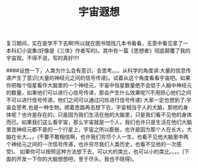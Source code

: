 ﻿---
layout: post
title: 宇宙遐想
description: ""
categories: [杂项]
tags: [兴趣]
---


复习期间，实在是学不下去啊!所以就在图书馆找几本书看看，无意中看见拿了一本科幻小说集(好像是《三体》作者写的)。其中有一篇《思想者》彻底颠覆了我的宇宙观。不得不说，写的真好!!!!

####设想一下，人类为什么会有意识，会思考。。。从科学的角度讲:大量的信息传递产生了意识(大量的神经元之间的信号传递)。试着从这个角度看看宇宙吧。如果你把每个恒星看作大脑里的一个神经元，宇宙中恒星数量绝不会低于人脑中神经元的数量，如果他们可以进行心信号传递，那会产生什么效果呢?(不用担心他们之间不可以进行信号传递，他们之间可以通过闪烁进行信号传递) 大家一定也想到了:宇宙会思考,也是一种生物。顺着思路再去想下去，宇宙相当于人的大脑，那他的身体呢？也许是存在的，只是因为我们生活在他的大脑里，只是我们看不见他的身体而已。如果我们这么看宇宙，那么宇宙就是一个人，我们也许只是生活在他们大脑里连神经元都不是的一个行星上，宇宙之所以膨胀，也许是因为那个人在长大，大脑在长大。。。(不要不敢相信啊，也许我们穷尽个人一生，也看不见他大脑里中两个神经元之间的一次信号传递，也许穷尽我们人类历史，也看不见他的一次感受)。
如果你可以按照这种方法想下去，可以大的类比，也可以小的类比。。。。(下面的开发一下你的大脑想想吧，至于尽头，我也不晓得)。
